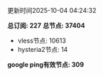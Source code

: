 更新时间2025-10-04 04:24:32

**总订阅: 227**
**总节点: 37404**
- vless节点: 10613
- hysteria2节点: 14

**google ping有效节点: 309**
